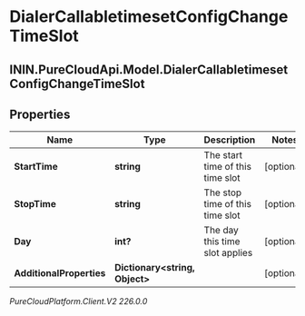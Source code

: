 # DialerCallabletimesetConfigChangeTimeSlot

## ININ.PureCloudApi.Model.DialerCallabletimesetConfigChangeTimeSlot

## Properties

|Name | Type | Description | Notes|
|------------ | ------------- | ------------- | -------------|
| **StartTime** | **string** | The start time of this time slot | [optional] |
| **StopTime** | **string** | The stop time of this time slot | [optional] |
| **Day** | **int?** | The day this time slot applies | [optional] |
| **AdditionalProperties** | **Dictionary&lt;string, Object&gt;** |  | [optional] |



_PureCloudPlatform.Client.V2 226.0.0_
